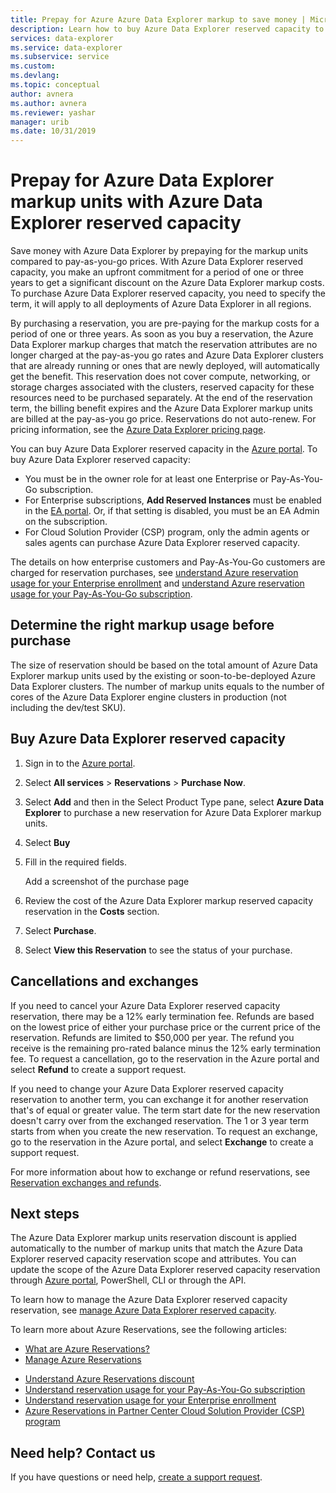 ```yaml
---
title: Prepay for Azure Azure Data Explorer markup to save money | Microsoft Docs
description: Learn how to buy Azure Data Explorer reserved capacity to save on your Azure Data Explorer costs.
services: data-explorer
ms.service: data-explorer
ms.subservice: service
ms.custom:
ms.devlang:
ms.topic: conceptual
author: avnera
ms.author: avnera
ms.reviewer: yashar
manager: urib
ms.date: 10/31/2019
---
```

# Prepay for Azure Data Explorer markup units with Azure Data Explorer reserved capacity

Save money with Azure Data Explorer by prepaying for the markup units compared to pay-as-you-go prices. With Azure Data Explorer reserved capacity, you make an upfront commitment for a period of one or three years to get a significant discount on the Azure Data Explorer markup costs. To purchase Azure Data Explorer reserved capacity, you need to specify the term, it will apply to all deployments of Azure Data Explorer in all regions.


By purchasing a reservation, you are pre-paying for the markup costs for a period of one or three years. As soon as you buy a reservation, the Azure Data Explorer markup charges that match the reservation attributes are no longer charged at the pay-as-you go rates and Azure Data Explorer clusters that are already running or ones that are newly deployed, will automatically get the benefit.  This reservation does not cover compute, networking, or storage charges associated with the clusters, reserved capacity for these resources need to be purchased separately. At the end of the reservation term, the billing benefit expires and the Azure Data Explorer markup units are billed at the pay-as-you go price. Reservations do not auto-renew. For pricing information, see the [Azure Data Explorer pricing page](https://azure.microsoft.com/en-us/pricing/details/data-explorer/).

You can buy Azure Data Explorer reserved capacity in the [Azure portal](https://portal.azure.com). To buy Azure Data Explorer reserved capacity:

* You must be in the owner role for at least one Enterprise or Pay-As-You-Go subscription.
* For Enterprise subscriptions, **Add Reserved Instances** must be enabled in the [EA portal](https://ea.azure.com). Or, if that setting is disabled, you must be an EA Admin on the subscription.
* For Cloud Solution Provider (CSP) program, only the admin agents or sales agents can purchase Azure Data Explorer reserved capacity.

The details on how enterprise customers and Pay-As-You-Go customers are charged for reservation purchases, see [understand Azure reservation usage for your Enterprise enrollment](../billing/billing-understand-reserved-instance-usage-ea.md) and [understand Azure reservation usage for your Pay-As-You-Go subscription](../billing/billing-understand-reserved-instance-usage.md).

## Determine the right markup usage before purchase

The size of reservation should be based on the total amount of Azure Data Explorer markup units used by the existing or soon-to-be-deployed Azure Data Explorer clusters. The number of markup units equals to the number of cores of the Azure Data Explorer engine clusters in production (not including the dev/test SKU). 

## Buy Azure Data Explorer reserved capacity

1. Sign in to the [Azure portal](https://portal.azure.com).
1. Select **All services** > **Reservations** > **Purchase Now**.
1. Select **Add** and then in the Select Product Type pane, select **Azure Data Explorer** to purchase a new reservation for Azure Data Explorer markup units. 
1. Select **Buy**

1. Fill in the required fields. 

   <TODO> Add a screenshot of the purchase page

1. Review the cost of the Azure Data Explorer markup reserved capacity reservation in the **Costs** section.
1. Select **Purchase**.
1. Select **View this Reservation** to see the status of your purchase.

## Cancellations and exchanges

If you need to cancel your Azure Data Explorer reserved capacity reservation, there may be a 12% early termination fee. Refunds are based on the lowest price of either your purchase price or the current price of the reservation. Refunds are limited to $50,000 per year. The refund you receive is the remaining pro-rated balance minus the 12% early termination fee. To request a cancellation, go to the reservation in the Azure portal and select **Refund** to create a support request.

If you need to change your Azure Data Explorer reserved capacity reservation to another term, you can exchange it for another reservation that's of equal or greater value. The term start date for the new reservation doesn't carry over from the exchanged reservation. The 1 or 3 year term starts from when you create the new reservation. To request an exchange, go to the reservation in the Azure portal, and select **Exchange** to create a support request.

For more information about how to exchange or refund reservations, see [Reservation exchanges and refunds](../billing/billing-azure-reservations-self-service-exchange-and-refund.md).

## Next steps

The Azure Data Explorer markup units reservation discount is applied automatically to the number of markup units that match the Azure Data Explorer reserved capacity reservation scope and attributes. You can update the scope of the Azure Data Explorer reserved capacity reservation through [Azure portal](https://portal.azure.com), PowerShell, CLI or through the API.

To learn how to manage the Azure Data Explorer reserved capacity reservation, see [manage Azure Data Explorer reserved capacity](../billing/billing-understand-kusto-azuredataexplorer-reservation-charges.md).

To learn more about Azure Reservations, see the following articles:

* [What are Azure Reservations?](../billing/billing-save-compute-costs-reservations.md)
* [Manage Azure Reservations](../billing/billing-manage-reserved-vm-instance.md)
- [Understand Azure Reservations discount](../billing/billing-understand-reservation-charges.md)
- [Understand reservation usage for your Pay-As-You-Go subscription](../billing/billing-understand-reserved-instance-usage.md)
- [Understand reservation usage for your Enterprise enrollment](../billing/billing-understand-reserved-instance-usage-ea.md)
- [Azure Reservations in Partner Center Cloud Solution Provider (CSP) program](https://docs.microsoft.com/partner-center/azure-reservations)

## Need help? Contact us

If you have questions or need help, [create a support request](https://portal.azure.com/#blade/Microsoft_Azure_Support/HelpAndSupportBlade/newsupportrequest).
